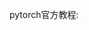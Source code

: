 <!--
 * @Description: 
 * @Version: 2.0
 * @Autor: lxp
 * @Date: 2021-07-03 11:54:57
 * @LastEditors: lxp
 * @LastEditTime: 2021-07-03 11:57:07
-->
pytorch官方教程: